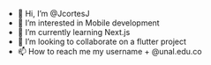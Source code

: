 - 👋 Hi, I’m @JcortesJ
- 👀 I’m interested in Mobile development
- 🌱 I’m currently learning Next.js
- 💞️ I’m looking to collaborate on a flutter project
- 📫 How to reach me my username + @unal.edu.co



